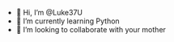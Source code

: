 - 👋 Hi, I’m @Luke37U
- 🌱 I’m currently learning Python
- 💞️ I’m looking to collaborate with your mother

<!---
CLuke2211/CLuke2211 is a ✨ special ✨ repository because its `README.md` (this file) appears on your GitHub profile.
You can click the Preview link to take a look at your changes.
--->
